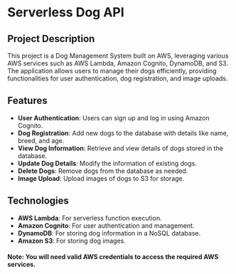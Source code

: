 # Serverless Dog API

## Project Description

This project is a Dog Management System built on AWS, leveraging various AWS services such as AWS Lambda, Amazon Cognito, DynamoDB, and S3. The application allows users to manage their dogs efficiently, providing functionalities for user authentication, dog registration, and image uploads.

## Features

- **User Authentication**: Users can sign up and log in using Amazon Cognito.
- **Dog Registration**: Add new dogs to the database with details like name, breed, and age.
- **View Dog Information**: Retrieve and view details of dogs stored in the database.
- **Update Dog Details**: Modify the information of existing dogs.
- **Delete Dogs**: Remove dogs from the database as needed.
- **Image Upload**: Upload images of dogs to S3 for storage.

## Technologies

- **AWS Lambda**: For serverless function execution.
- **Amazon Cognito**: For user authentication and management.
- **DynamoDB**: For storing dog information in a NoSQL database.
- **Amazon S3**: For storing dog images.

#### Note: You will need valid AWS credentials to access the required AWS services.
